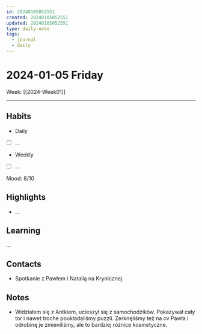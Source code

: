 ```yaml
---
id: 20240105052551
created: 20240105052551
updated: 20240105052551
type: daily-note
tags:
  - journal
  - daily
---
```

# 2024-01-05 Friday  
Week: [[2024-Week01]]  
  
---  
  
## Habits  
- Daily  
- [ ] …  
- Weekly  
- [ ] …  
  
Mood: 8/10  
  
## Highlights  
- …  
  
## Learning  
…  
  
## Contacts  
- Spotkanie z Pawłem i Natalią na Krynicznej. 
  
## Notes  
- Widziałem się z Antkiem, ucieszył się z samochodzików. Pokazywał cały tor i nawet troche poukładaliśmy puzzli. Zerknęliśmy też na cv Pawła i odrobinę je zmieniliśmy, ale to bardziej różnice kosmetyczne.